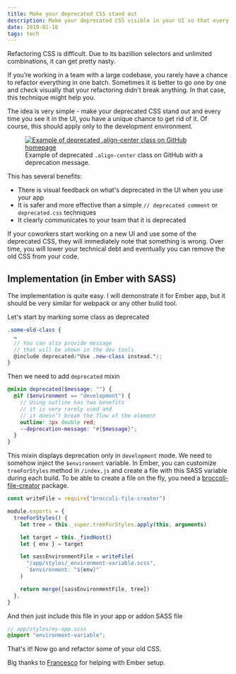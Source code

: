 ```yaml
---
title: Make your deprecated CSS stand out
description: Make your deprecated CSS visible in your UI so that every developer can easily spot it.
date: 2019-02-18
tags: tech
---
```


Refactoring CSS is difficult. Due to its bazillion selectors and unlimited combinations, it can get pretty nasty.

If you’re working in a team with a large codebase, you rarely have a chance to refactor everything in one batch. Sometimes it is better to go one by one and check visually that your refactoring didn't break anything. In that case, this technique might help you.

The idea is very simple - make your deprecated CSS stand out and every time you see it in the UI, you have a unique chance to get rid of it. Of course, this should apply only to the development environment.

<figure>
  <a href="/images/deprecated-css-example.png"><img src="/images/deprecated-css-example.png" alt="Example of deprecated .align-center class on GitHub homepage"/></a>
  <figcaption>Example of deprecated <code>.align-center</code> class on GitHub with a deprecation message.</figcaption>
</figure>

This has several benefits:

- There is visual feedback on what's deprecated in the UI when you use your app
- It is safer and more effective than a simple `// deprecated comment` or `deprecated.css` techniques
- It clearly communicates to your team that it is deprecated

If your coworkers start working on a new UI and use some of the deprecated CSS, they will immediately note that something is wrong. Over time, you will lower your technical debt and eventually you can remove the old CSS from your code.

## Implementation (in Ember with SASS)

The implementation is quite easy. I will demonstrate it for Ember app, but it should be very similar for webpack or any other build tool.

Let's start by marking some class as deprecated

```scss
.some-old-class {
  …
  // You can also provide message
  // that will be shown in the dev tools
  @include deprecated("Use .new-class instead.");
}
```

Then we need to add `deprecated` mixin

```scss
@mixin deprecated($message: "") {
  @if ($environment == "development") {
    // Using outline has two benefits
    // it is very rarely used and
    // it doesn’t break the flow of the element
    outline: 3px double red;
    --deprecation-message: "#{$message}";
  }
}
```

This mixin displays deprecation only in `development` mode. We need to somehow inject the `$environment` variable. In Ember, you can customize `treeForStyles` method in `/index.js` and create a file with this SASS variable during each build. To be able to create a file on the fly, you need a [broccoli-file-creator](https://github.com/rwjblue/broccoli-file-creator) package.

```javascript
const writeFile = require("broccoli-file-creator")

module.exports = {
  treeForStyles() {
    let tree = this._super.treeForStyles.apply(this, arguments)

    let target = this._findHost()
    let { env } = target

    let sassEnvironmentFile = writeFile(
      "/app/styles/_environment-variable.scss",
      `$environment: "${env}"`
    )

    return merge([sassEnvironmentFile, tree])
  },
}
```

And then just include this file in your app or addon SASS file

```scss
// app/styles/my-app.scss
@import "environment-variable";
```

That's it! Now go and refactor some of your old CSS.

Big thanks to [Francesco](https://fnovy.com/) for helping with Ember setup.
